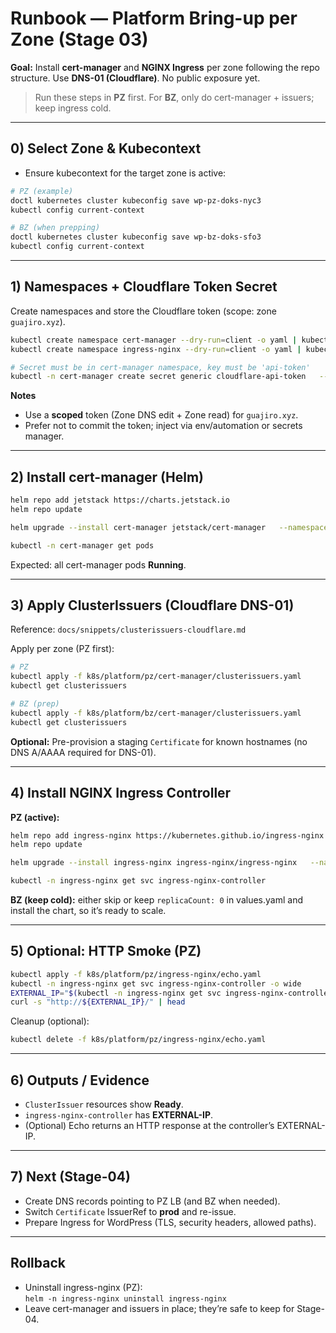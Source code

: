 # Runbook — Platform Bring-up per Zone (Stage 03)

**Goal:** Install **cert-manager** and **NGINX Ingress** per zone following the repo structure. Use **DNS-01 (Cloudflare)**. No public exposure yet.

> Run these steps in **PZ** first. For **BZ**, only do cert-manager + issuers; keep ingress cold.

---

## 0) Select Zone & Kubecontext
- Ensure kubecontext for the target zone is active:
```bash
# PZ (example)
doctl kubernetes cluster kubeconfig save wp-pz-doks-nyc3
kubectl config current-context

# BZ (when prepping)
doctl kubernetes cluster kubeconfig save wp-bz-doks-sfo3
kubectl config current-context
```

---

## 1) Namespaces + Cloudflare Token Secret
Create namespaces and store the Cloudflare token (scope: zone `guajiro.xyz`).

```bash
kubectl create namespace cert-manager --dry-run=client -o yaml | kubectl apply -f -
kubectl create namespace ingress-nginx --dry-run=client -o yaml | kubectl apply -f -

# Secret must be in cert-manager namespace, key must be 'api-token'
kubectl -n cert-manager create secret generic cloudflare-api-token   --from-literal=api-token='REPLACE_WITH_CLOUDFLARE_API_TOKEN'   --dry-run=client -o yaml | kubectl apply -f -
```

**Notes**
- Use a **scoped** token (Zone DNS edit + Zone read) for `guajiro.xyz`.
- Prefer not to commit the token; inject via env/automation or secrets manager.

---

## 2) Install cert-manager (Helm)
```bash
helm repo add jetstack https://charts.jetstack.io
helm repo update

helm upgrade --install cert-manager jetstack/cert-manager   --namespace cert-manager   --version v1.15.3   --set installCRDs=true

kubectl -n cert-manager get pods
```

Expected: all cert-manager pods **Running**.

---

## 3) Apply ClusterIssuers (Cloudflare DNS-01)
Reference: `docs/snippets/clusterissuers-cloudflare.md`

Apply per zone (PZ first):
```bash
# PZ
kubectl apply -f k8s/platform/pz/cert-manager/clusterissuers.yaml
kubectl get clusterissuers

# BZ (prep)
kubectl apply -f k8s/platform/bz/cert-manager/clusterissuers.yaml
kubectl get clusterissuers
```

**Optional:** Pre-provision a staging `Certificate` for known hostnames (no DNS A/AAAA required for DNS-01).

---

## 4) Install NGINX Ingress Controller
**PZ (active):**
```bash
helm repo add ingress-nginx https://kubernetes.github.io/ingress-nginx
helm repo update

helm upgrade --install ingress-nginx ingress-nginx/ingress-nginx   --namespace ingress-nginx   -f k8s/platform/pz/ingress-nginx/values.yaml

kubectl -n ingress-nginx get svc ingress-nginx-controller
```

**BZ (keep cold):** either skip or keep `replicaCount: 0` in values.yaml and install the chart, so it’s ready to scale.

---

## 5) Optional: HTTP Smoke (PZ)
```bash
kubectl apply -f k8s/platform/pz/ingress-nginx/echo.yaml
kubectl -n ingress-nginx get svc ingress-nginx-controller -o wide
EXTERNAL_IP="$(kubectl -n ingress-nginx get svc ingress-nginx-controller -o jsonpath='{.status.loadBalancer.ingress[0].ip}')"
curl -s "http://${EXTERNAL_IP}/" | head
```

Cleanup (optional):
```bash
kubectl delete -f k8s/platform/pz/ingress-nginx/echo.yaml
```

---

## 6) Outputs / Evidence
- `ClusterIssuer` resources show **Ready**.
- `ingress-nginx-controller` has **EXTERNAL-IP**.
- (Optional) Echo returns an HTTP response at the controller’s EXTERNAL-IP.

---

## 7) Next (Stage-04)
- Create DNS records pointing to PZ LB (and BZ when needed).  
- Switch `Certificate` IssuerRef to **prod** and re-issue.  
- Prepare Ingress for WordPress (TLS, security headers, allowed paths).

---

## Rollback
- Uninstall ingress-nginx (PZ):  
  `helm -n ingress-nginx uninstall ingress-nginx`
- Leave cert-manager and issuers in place; they’re safe to keep for Stage-04.
